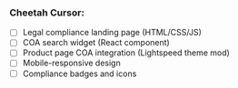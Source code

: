 ### **Cheetah Cursor:**

- [ ] Legal compliance landing page (HTML/CSS/JS)
- [ ] COA search widget (React component)
- [ ] Product page COA integration (Lightspeed theme mod)
- [ ] Mobile-responsive design
- [ ] Compliance badges and icons
